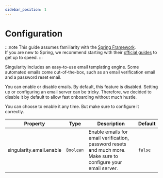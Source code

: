 ```yaml
---
sidebar_position: 1
---
```


# Configuration

:::note
This guide assumes familiarity with the [Spring Framework](https://spring.io).  
If you are new to Spring, we recommend starting with their [official guides](https://spring.io/quickstart) to get up to speed.
:::

Singularity includes an easy-to-use email templating engine.
Some automated emails come out-of-the-box, such as an email verification email and a password reset email.

You can enable or disable emails.
By default, this feature is disabled.
Setting up or configuring an email server can be tricky.
Therefore, we decided to disable it by default to allow fast onboarding without much hustle.

You can choose to enable it any time. But make sure to configure it correctly.

| Property                 | Type      | Description                                                                                                    | Default |
|--------------------------|-----------|----------------------------------------------------------------------------------------------------------------|---------|
| singularity.email.enable | `Boolean` | Enable emails for email verification, password resets and much more. Make sure to configure your email server. | `false` |
